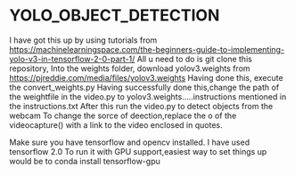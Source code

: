 # YOLO_OBJECT_DETECTION
I have got this up by using tutorials from https://machinelearningspace.com/the-beginners-guide-to-implementing-yolo-v3-in-tensorflow-2-0-part-1/
All u need to do is git clone this repository,
Into the weights folder, download yolov3.weights from https://pjreddie.com/media/files/yolov3.weights
Having done this, execute the convert_weights.py
Having successfully done this,change the path of the weightfile in the video.py to yolov3.weights.....instructions mentioned in 
the instructions.txt
After this run the video.py to detect objects from the webcam
To change the sorce of deection,replace the o of the videocapture() with a link to the video enclosed in quotes.

Make sure you have tensorflow and opencv installed. I have used tensorflow 2.0
To run it with GPU support,easiest way to set things up would be to      conda install tensorflow-gpu

